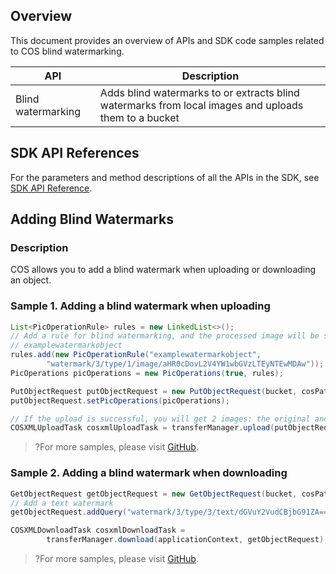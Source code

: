 ## Overview

This document provides an overview of APIs and SDK code samples related to COS blind watermarking.

| API | Description    |
| ------------------------------------------------------------ | ---------------------------------------- |
| Blind watermarking | Adds blind watermarks to or extracts blind watermarks from local images and uploads them to a bucket |

## SDK API References

For the parameters and method descriptions of all the APIs in the SDK, see [SDK API Reference](https://cos-android-sdk-doc-1253960454.file.myqcloud.com/).

## Adding Blind Watermarks

### Description

COS allows you to add a blind watermark when uploading or downloading an object.

### Sample 1. Adding a blind watermark when uploading

[//]: # ".cssg-snippet-put-object-with-watermark"
```java
List<PicOperationRule> rules = new LinkedList<>();
// Add a rule for blind watermarking, and the processed image will be saved in the bucket with a location identifier in the format:
// examplewatermarkobject
rules.add(new PicOperationRule("examplewatermarkobject",
        "watermark/3/type/1/image/aHR0cDovL2V4YW1wbGVzLTEyNTEwMDAw"));
PicOperations picOperations = new PicOperations(true, rules);

PutObjectRequest putObjectRequest = new PutObjectRequest(bucket, cosPath, srcPath);
putObjectRequest.setPicOperations(picOperations);

// If the upload is successful, you will get 2 images: the original and the processed images
COSXMLUploadTask cosxmlUploadTask = transferManager.upload(putObjectRequest, uploadId);
```

>?For more samples, please visit [GitHub](https://github.com/tencentyun/cos-snippets/tree/master/Android/app/src/androidTest/java/com/tencent/qcloud/cosxml/cssg/PictureOperation.java).

### Sample 2. Adding a blind watermark when downloading

[//]: # ".cssg-snippet-download-object-with-watermark"
```java
GetObjectRequest getObjectRequest = new GetObjectRequest(bucket, cosPath, savePathDir, savedFileName);
// Add a text watermark
getObjectRequest.addQuery("watermark/3/type/3/text/dGVuY2VudCBjbG91ZA==", null);

COSXMLDownloadTask cosxmlDownloadTask =
        transferManager.download(applicationContext, getObjectRequest);
```

>?For more samples, please visit [GitHub](https://github.com/tencentyun/cos-snippets/tree/master/Android/app/src/androidTest/java/com/tencent/qcloud/cosxml/cssg/PictureOperation.java).

